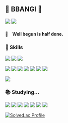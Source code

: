 ## 👊 BBANGI 👊

<img src="https://img.shields.io/badge/jinhyuk0103@gmail.com-9F81F7?style=flat&logo=Gmail&logoColor=white"/> [<img src="https://img.shields.io/badge/BBangi_Blog-9F81F7?style=flat&logo=Micro.blog&logoColor=white"/>](https://bangjinhyuk.github.io/)

#### 🚀　Well begun is half done.

### 🤜 Skills
<img src="https://img.shields.io/badge/Java-007396?style=flat&logo=Java&logoColor=white"/> <img src="https://img.shields.io/badge/Spring_Boot-007396?style=flat&logo=SpringBoot&logoColor=white"/> <img src="https://img.shields.io/badge/Android-007396?style=flat&logo=AndroidStudio&logoColor=white"/>

<!-- <img src="https://img.shields.io/badge/JavaScript-339933?style=flat&logo=JavaScript&logoColor=white"/> <img src="https://img.shields.io/badge/Node.js-339933?style=flat&logo=Node.js&logoColor=white"/>  -->

<img src="https://img.shields.io/badge/Docker-232F3E?style=flat&logo=Docker&logoColor=white"/> <img src="https://img.shields.io/badge/MySQL-232F3E?style=flat&logo=MySQL&logoColor=white"/> <img src="https://img.shields.io/badge/AWS-232F3E?style=flat&logo=AmazonAWS&logoColor=white"/> <img src="https://img.shields.io/badge/PHP-232F3E?style=flat&logo=PHP&logoColor=white"/> <img src="https://img.shields.io/badge/Firebase-232F3E?style=flat&logo=Firebase&logoColor=white"/> <img src="https://img.shields.io/badge/Swagger-232F3E?style=flat&logo=Swagger&logoColor=white"/> <img src="https://img.shields.io/badge/Postman-232F3E?style=flat&logo=Postman&logoColor=white"/> 

<img src="https://img.shields.io/badge/Python-3776AB?style=flat&logo=Python&logoColor=white"/> 

### 📚 Studying...
<img src="https://img.shields.io/badge/Apache Kafka-231F20?style=flat&logo=ApacheKafka&logoColor=white"/>  <img src="https://img.shields.io/badge/Linux-FCC624?style=flat&logo=Linux&logoColor=white"/> <img src="https://img.shields.io/badge/Redis-DC382D?style=flat&logo=Redis&logoColor=white"/> <img src="https://img.shields.io/badge/Kubernetes-326CE5?style=flat&logo=Kubernetes&logoColor=white"/> <img src="https://img.shields.io/badge/Jenkins-D24939?style=flat&logo=Jenkins&logoColor=white"/> <img src="https://img.shields.io/badge/Bitbucket-0052CC?style=flat&logo=Bitbucket&logoColor=white"/> <img src="https://img.shields.io/badge/Jira-0052CC?style=flat&logo=Jira&logoColor=white"/>


[![Solved.ac Profile](http://mazassumnida.wtf/api/v2/generate_badge?boj=bangjinhyuk)](https://solved.ac/bangjinhyuk/)

<!--
**bangjinhyuk/bangjinhyuk** is a ✨ _special_ ✨ repository because its `README.md` (this file) appears on your GitHub profile.

Here are some ideas to get you started:

- 🔭 I’m currently working on ...
- 🌱 I’m currently learning ...
- 👯 I’m looking to collaborate on ...
- 🤔 I’m looking for help with ...
- 💬 Ask me about ...
- 📫 How to reach me: ...
- 😄 Pronouns: ...
- ⚡ Fun fact: ...
-->

